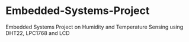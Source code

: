 # Embedded-Systems-Project

Embedded Systems Project on Humidity and Temperature Sensing using DHT22, LPC1768 and LCD
